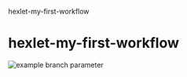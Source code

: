hexlet-my-first-workflow
# hexlet-my-first-workflow

![example branch parameter](https://github.com/github/docs/actions/workflows/main.yml/badge.svg?branch=feature-1)
